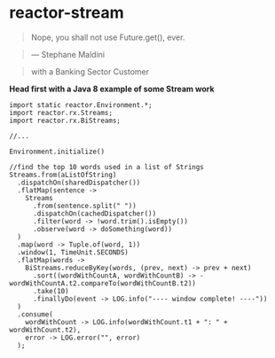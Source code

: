 # reactor-stream

> Nope, you shall not use Future.get(), ever.

> — Stephane Maldini

> with a Banking Sector Customer

**Head first with a Java 8 example of some Stream work**

```
import static reactor.Environment.*;
import reactor.rx.Streams;
import reactor.rx.BiStreams;

//...

Environment.initialize()

//find the top 10 words used in a list of Strings
Streams.from(aListOfString)
  .dispatchOn(sharedDispatcher())
  .flatMap(sentence ->
    Streams
      .from(sentence.split(" "))
      .dispatchOn(cachedDispatcher())
      .filter(word -> !word.trim().isEmpty())
      .observe(word -> doSomething(word))
  )
  .map(word -> Tuple.of(word, 1))
  .window(1, TimeUnit.SECONDS)
  .flatMap(words ->
    BiStreams.reduceByKey(words, (prev, next) -> prev + next)
      .sort((wordWithCountA, wordWithCountB) -> -wordWithCountA.t2.compareTo(wordWithCountB.t2))
      .take(10)
      .finallyDo(event -> LOG.info("---- window complete! ----"))
  )
  .consume(
    wordWithCount -> LOG.info(wordWithCount.t1 + ": " + wordWithCount.t2),
    error -> LOG.error("", error)
  );
  ```